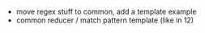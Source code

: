 - move regex stuff to common, add a template example
- common reducer / match pattern template (like in 12)

